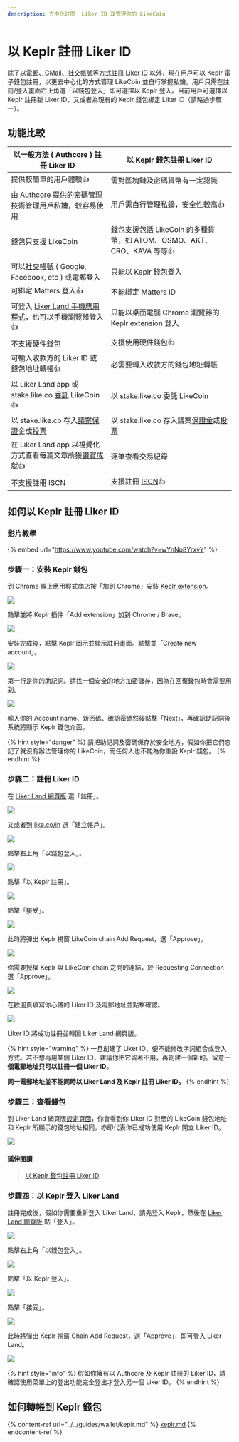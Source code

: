 ```yaml
---
description: 去中化註冊  Liker ID 及管理你的 LikeCoin
---
```


# 以 Keplr 註冊 Liker ID

除了[以電郵、GMail、社交帳號等方式註冊 Liker ID](register.md) 以外，現在用戶可以 Keplr 電子錢包註冊，以更去中心化的方式管理 LikeCoin 並自行掌握私鑰。用戶只需在註冊/登入畫面右上角選「以錢包登入」即可選擇以 Keplr 登入。目前用戶可選擇以 Keplr 註冊新 Liker ID，又或者為現有的 Keplr 錢包綁定 Liker ID（請略過步驟一）。&#x20;

## 功能比較

| **以一般方法 ( Authcore ) 註冊 Liker ID**                                                                                  | **以 Keplr 錢包註冊 Liker ID**                                                                                           |
| ------------------------------------------------------------------------------------------------------------------- | ------------------------------------------------------------------------------------------------------------------- |
| 提供較簡單的用戶體驗:thumbsup:                                                                                                | 需對區塊鏈及密碼貨幣有一定認識                                                                                                     |
| 由 Authcore 提供的密碼管理技術管理用戶私鑰，較容易使用                                                                                    | 用戶需自行管理私鑰，安全性較高:thumbsup:                                                                                           |
| 錢包只支援 LikeCoin                                                                                                      | 錢包支援包括 LikeCoin 的多種貨幣，如 ATOM、OSMO、AKT、CRO、KAVA 等等:thumbsup:                                                         |
| 可以[社交帳號](social-media-logins.md) ( Google, Facebook, etc ) 或電郵登入                                                    | 只能以 Keplr 錢包登入                                                                                                      |
| 可綁定 Matters 登入:thumbsup:                                                                                            | 不能綁定 Matters ID                                                                                                     |
| 可登入 [Liker Land 手機應用程式](https://liker.land/getapp)，也可以手機瀏覽器登入:thumbsup:                                             | 只能以桌面電腦 Chrome 瀏覽器的 Keplr extension 登入                                                                              |
| 不支援硬件錢包                                                                                                             | 支援使用硬件錢包​:thumbsup:                                                                                                 |
| 可輸入收款方的 Liker ID 或錢包地址[轉帳](../../guides/wallet/like-pay.md):thumbsup:                                               | 必需要轉入收款方的錢包地址轉帳                                                                                                     |
| 以 Liker Land app 或 stake.like.co [委託](../../guides/stake/) LikeCoin:thumbsup:                                       | 以 stake.like.co 委託 LikeCoin                                                                                         |
| 以 stake.like.co 存入[議案保證](../../guides/governance/proposal-deposit.md)金或[投票](../../guides/governance/direct-vote.md) | 以 stake.like.co 存入議案[保證金](../../guides/governance/proposal-deposit.md)或[投票](../../guides/governance/direct-vote.md) |
| 在 Liker Land app 以視覺化方式查看每篇文章所獲[讚賞成就](../creatortools/rewards/):thumbsup:                                           | 逐筆查看交易紀錄                                                                                                            |
| 不支援註冊 ISCN                                                                                                          | 支援註冊 [ISCN](../../guides/decentralized-publishing/app.like.co.md):thumbsup:                                         |

## 如何以 Keplr 註冊 Liker ID

### 影片教學

{% embed url="https://www.youtube.com/watch?v=wYnNp8YrxvY" %}

### 步驟一：安裝 Keplr 錢包

到 Chrome 線上應用程式商店按「加到 Chrome」安裝 [Keplr extension](https://chrome.google.com/webstore/detail/keplr/dmkamcknogkgcdfhhbddcghachkejeap)。

![](../../.gitbook/assets/keplr01.png)

點擊並將 Keplr 插件「Add extension」加到 Chrome / Brave。

![](../../.gitbook/assets/keplr02.png)

安裝完成後，點擊 Keplr 圖示並顯示註冊畫面。點擊並「Create new account」。

![](../../.gitbook/assets/keplr03.png)

第一行是你的助記詞。請找一個安全的地方加密儲存，因為在回復錢包時會需要用到。

![](../../.gitbook/assets/keplr04.png)

輸入你的 Account name、新密碼、確認密碼然後點擊「Next」，再確認助記詞後系統將顯示 Keplr 錢包介面。

{% hint style="danger" %}
請把助記詞及密碼保存於安全地方，假如你把它們忘記了就沒有辦法管理你的 LikeCoin，而任何人也不能為你重設 Keplr 錢包。
{% endhint %}

### 步驟二：註冊 Liker ID

在 [Liker Land 網頁版](https://liker.land) 選「註冊」。

![](../../.gitbook/assets/keplr-liker-id-00.png)

又或者到 [like.co/in](https://like.co) 選「建立帳戶」。

![](<../../.gitbook/assets/Keplr Liker ID 000.png>)

點擊右上角「以錢包登入」。

![](../../.gitbook/assets/keplr-liker-id-01.png)

點擊「以 Keplr 註冊」。

![](../../.gitbook/assets/keplr-liker-id-02.png)

點擊「接受」。

![](../../.gitbook/assets/keplr-liker-id-03-en.png)

此時將彈出 Keplr 視窗 LikeCoin chain Add Request，選「Approve」。

![](<../../.gitbook/assets/Keplr Liker ID 04.png>)

你需要授權 Keplr 與 LikeCoin chain 之間的連結，於 Requesting Connection 選「Approve」。

![](<../../.gitbook/assets/Keplr Liker ID 04dot5.png>)

在歡迎頁填寫你心儀的 Liker ID 及電郵地址並點擊確認。

![](../../.gitbook/assets/keplr-liker-id-05.png)

Liker ID 將成功註冊並轉回 Liker Land 網頁版。

{% hint style="warning" %}
一旦創建了 Liker ID，便不能修改字詞組合或登入方式。若不想再用某個 Liker ID，建議你把它留著不用，再創建一個新的。留意**一個電郵地址只可以註冊一個 Liker ID**。

**同一電郵地址並不能同時以 Liker Land 及 Keplr 註冊 Liker ID。**
{% endhint %}

### 步驟三：查看錢包

到 Liker Land 網頁版[設定頁面](https://like.co/in/settings)，你會看到你 Liker ID 對應的 LikeCoin 錢包地址和 Keplr 所顯示的錢包地址相同，亦即代表你已成功使用 Keplr 開立 Liker ID。

![](../../.gitbook/assets/keplr-liker-id-06.png)

#### 延伸閱讀

> [以 Keplr 錢包註冊 Liker ID> ](https://matters.news/@likecoin/%E4%BB%A5-keplr-%E9%8C%A2%E5%8C%85%E8%A8%BB%E5%86%8A-liker-id-bafyreidnwfvgapbpgfjgvayj4nqdodnldk3wm6x4hakw7yq2yytpzbuamu)

### 步驟四：以 Keplr 登入 Liker Land

註冊完成後，假如你需要重新登入 Liker Land，請先登入 Keplr，然後在 [Liker Land 網頁版](https://liker.land) 點「登入」。

![](../../.gitbook/assets/keplr-liker-id-00.png)

點擊右上角「以錢包登入」。

![](../../.gitbook/assets/keplr-liker-id-01.png)

點擊「以 Keplr 登入」。

![](<../../.gitbook/assets/Keplr Liker ID 10.png>)

點擊「接受」。

![](<../../.gitbook/assets/Keplr Liker ID 09.png>)

此時將彈出 Keplr 視窗 Chain Add Request，選「Approve」，即可登入 Liker Land。

![](<../../.gitbook/assets/Keplr Liker ID 04.png>)

{% hint style="info" %}
假如你擁有以 Authcore 及 Keplr 註冊的 Liker ID，請確認使用菜單上的登出功能完全登出才登入另一個 Liker ID。
{% endhint %}

## 如何轉帳到 Keplr 錢包

{% content-ref url="../../guides/wallet/keplr.md" %}
[keplr.md](../../guides/wallet/keplr.md)
{% endcontent-ref %}
